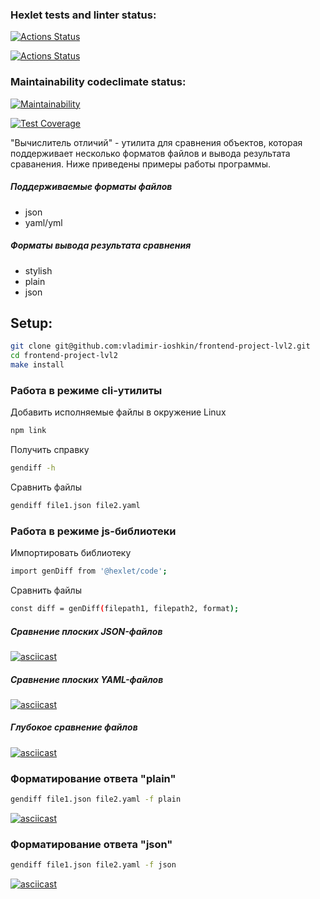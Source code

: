 ### Hexlet tests and linter status:
[![Actions Status](https://github.com/vladimir-ioshkin/frontend-project-lvl2/workflows/hexlet-check/badge.svg)](https://github.com/vladimir-ioshkin/frontend-project-lvl2/actions)

[![Actions Status](https://github.com/vladimir-ioshkin/frontend-project-lvl1/workflows/linter/badge.svg)](https://github.com/vladimir-ioshkin/frontend-project-lvl2/actions)

### Maintainability codeclimate status:
[![Maintainability](https://api.codeclimate.com/v1/badges/a99a88d28ad37a79dbf6/maintainability)](https://codeclimate.com/github/vladimir-ioshkin/frontend-project-lvl2)

[![Test Coverage](https://api.codeclimate.com/v1/badges/a99a88d28ad37a79dbf6/test_coverage)](https://codeclimate.com/github/vladimir-ioshkin/frontend-project-lvl2)

"Вычислитель отличий" - утилита для сравнения объектов, которая поддерживает несколько форматов файлов и вывода результата сраванения. Ниже приведены примеры работы программы.

##### Поддерживаемые форматы файлов
- json
- yaml/yml

##### Форматы вывода результата сравнения
- stylish
- plain
- json

## Setup:
```sh
git clone git@github.com:vladimir-ioshkin/frontend-project-lvl2.git
cd frontend-project-lvl2
make install
```

### Работа в режиме cli-утилиты
Добавить исполняемые файлы в окружение Linux
```sh
npm link
```
Получить справку
```sh
gendiff -h
```
Сравнить файлы
```sh
gendiff file1.json file2.yaml
```

### Работа в режиме js-библиотеки
Импортировать библиотеку
```sh
import genDiff from '@hexlet/code';
```
Сравнить файлы
```sh
const diff = genDiff(filepath1, filepath2, format);
```

##### Сравнение плоских JSON-файлов
[![asciicast](https://asciinema.org/a/ur6tACu1z9HSOhmVUAPw7Iz3e.svg)](https://asciinema.org/a/ur6tACu1z9HSOhmVUAPw7Iz3e)

##### Сравнение плоских YAML-файлов
[![asciicast](https://asciinema.org/a/wbpLP2R5QnzTANwRw5zD2QbEF.svg)](https://asciinema.org/a/wbpLP2R5QnzTANwRw5zD2QbEF)

##### Глубокое сравнение файлов
[![asciicast](https://asciinema.org/a/jPmkmYY59g96a79Va3Xu7fS8B.svg)](https://asciinema.org/a/jPmkmYY59g96a79Va3Xu7fS8B)

### Форматирование ответа "plain"
```sh
gendiff file1.json file2.yaml -f plain
```
[![asciicast](https://asciinema.org/a/bmjoAZwa3lgQjZjzDlzwMjzCo.svg)](https://asciinema.org/a/bmjoAZwa3lgQjZjzDlzwMjzCo)

### Форматирование ответа "json"
```sh
gendiff file1.json file2.yaml -f json
```
[![asciicast](https://asciinema.org/a/aWt3fQeCGvbZhPYmQpc4CaS9Z.svg)](https://asciinema.org/a/aWt3fQeCGvbZhPYmQpc4CaS9Z)
